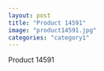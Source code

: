 ```yaml
---
layout: post
title: "Product 14591"
image: "product14591.jpg"
categories: "category1"
---
```

Product 14591
